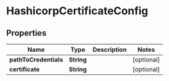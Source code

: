 

# HashicorpCertificateConfig


## Properties

| Name | Type | Description | Notes |
|------------ | ------------- | ------------- | -------------|
|**pathToCredentials** | **String** |  |  [optional] |
|**certificate** | **String** |  |  [optional] |




